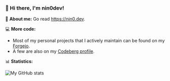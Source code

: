 ### 👋 Hi there, I'm nin0dev!

📑 **About me:**
Go read https://nin0.dev.

💻 **More code:**

* Most of my personal projects that I actively maintain can be found on my [Forgejo](https://git.nin0.dev).
* A few are also on my [Codeberg profile](https://codeberg.org/nin0.dev).

📊 **Statistics:**

![My GitHub stats](https://github-readme-stats.vercel.app/api?username=nin0-dev)
